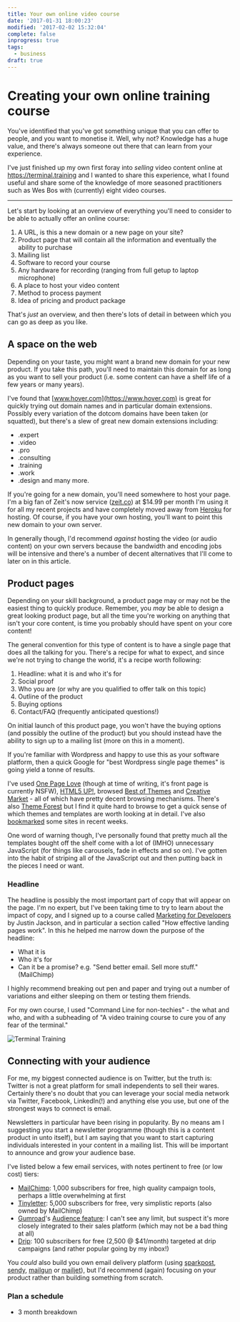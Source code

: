 ```yaml
---
title: Your own online video course
date: '2017-01-31 18:00:23'
modified: '2017-02-02 15:32:04'
complete: false
inprogress: true
tags:
  - business
draft: true
---
```

# Creating your own online training course

You've identified that you've got something unique that you can offer to people, and you want to monetise it. Well, why not? Knowledge has a huge value, and there's always someone out there that can learn from your experience.

I've just finished up my own first foray into _selling_ video content online at https://terminal.training and I wanted to share this experience, what I found useful and share some of the knowledge of more seasoned practitioners such as Wes Bos with (currently) eight video courses.

---

Let's start by looking at an overview of everything you'll need to consider to be able to actually offer an online course:

1. A URL, is this a new domain or a new page on your site?
2. Product page that will contain all the information and eventually the ability to purchase
3. Mailing list
4. Software to record your course
5. Any hardware for recording (ranging from full getup to laptop microphone)
6. A place to host your video content
7. Method to process payment
8. Idea of pricing and product package

That's _just_ an overview, and then there's lots of detail in between which you can go as deep as you like.

## A space on the web

Depending on your taste, you might want a brand new domain for your new product. If you take this path, you'll need to maintain this domain for as long as you want to sell your product (i.e. some content can have a shelf life of a few years or many years).

I've found that [www.hover.com](https://www.hover.com) is great for quickly trying out domain names and in particular domain extensions. Possibly every variation of the dotcom domains have been taken (or squatted), but there's a slew of great new domain extensions including:

- .expert
- .video
- .pro
- .consulting
- .training
- .work
- .design and many more.

If you're going for a new domain, you'll need somewhere to host your page. I'm a big fan of Zeit's now service ([zeit.co](https://zeit.co)) at $14.99 per month I'm using it for all my recent projects and have completely moved away from [Heroku](https://heroku.com) for hosting. Of course, if you have your own hosting, you'll want to point this new domain to your own server.

In generally though, I'd recommend _against_ hosting the video (or audio content) on your own servers because the bandwidth and encoding jobs will be intensive and there's a number of decent alternatives that I'll come to later on in this article.

## Product pages

Depending on your skill background, a product page may or may not be the easiest thing to quickly produce. Remember, you _may_ be able to design a great looking product page, but all the time you're working on anything that isn't your core content, is time you probably should have spent on your core content!

The general convention for this type of content is to have a single page that does all the talking for you. There's a recipe for what to expect, and since we're not trying to change the world, it's a recipe worth following:

1. Headline: what it is and who it's for
2. Social proof
3. Who you are (or why are you qualified to offer talk on this topic)
3. Outline of the product
4. Buying options
5. Contact/FAQ (frequently anticipated questions!)

On initial launch of this product page, you won't have the buying options (and possibly the outline of the product) but you should instead have the ability to sign up to a mailing list (more on this in a moment).

If you're familiar with Wordpress and happy to use this as your software platform, then a quick Google for "best Wordpress single page themes" is going yield a tonne of results.

I've used [One Page Love](https://onepagelove.com/) (though at time of writing, it's front page is currently NSFW), [HTML5 UP!](https://html5up.net/), browsed [Best of Themes](https://www.bestofthemes.com/) and [Creative Market](https://creativemarket.com/) - all of which have pretty decent browsing mechanisms. There's also [Theme Forest](https://themeforest.net/) but I find it quite hard to browse to get a quick sense of which themes and templates are worth looking at in detail. I've also [bookmarked](https://pinboard.in/u:rem/t:templates/?sort=date) some sites in recent weeks.

One word of warning though, I've personally found that pretty much all the templates bought off the shelf come with a lot of (IMHO) unnecessary JavaScript (for things like carousels, fade in effects and so on). I've gotten into the habit of striping all of the JavaScript out and then putting back in the pieces I need or want.

### Headline

The headline is possibly the most important part of copy that will appear on the page. I'm no expert, but I've been taking time to try to learn about the impact of copy, and I signed up to a course called [Marketing for Developers](https://devmarketing.xyz/) by Justin Jackson, and in particular a section called "How effective landing pages work". In this he helped me narrow down the purpose of the headline:

- What it is
- Who it's for
- Can it be a promise? e.g. "Send better email. Sell more stuff." (MailChimp)

I highly recommend breaking out pen and paper and trying out a number of variations and either sleeping on them or testing them friends.

For my own course, I used "Command Line for non-techies" - the what and who, and with a subheading of "A video training course to cure you of any fear of the terminal."

![Terminal Training](/images/terminal-training.jpg)

## Connecting with your audience

For me, my biggest connected audience is on Twitter, but the truth is: Twitter is not a great platform for small independents to sell their wares. Certainly there's no doubt that you can leverage your social media network via Twitter, Facebook, LinkedIn(!) and anything else you use, but one of the strongest ways to connect is email.

Newsletters in particular have been rising in popularity. By no means am I suggesting you start a newsletter programme (though this is a content product in unto itself), but I am saying that you want to start capturing individuals interested in your content in a mailing list. This will be important to announce and grow your audience base.

I've listed below a few email services, with notes pertinent to free (or low cost) tiers:

- [MailChimp](https://mailchimp.com): 1,000 subscribers for free, high quality campaign tools, perhaps a little overwhelming at first
- [Tinyletter](https://tinyletter.com/): 5,000 subscribers for free, very simplistic reports (also owned by MailChimp)
- [Gumroad](https://gumroad.com)'s [Audience feature](https://gumroad.helpjuice.com/11169-Creator-FAQ/audience): I can't see any limit, but suspect it's more closely integrated to their sales platform (which may not be a bad thing at all)
- [Drip](https://www.drip.co/): 100 subscribers for free (2,500 @ $41/month) targeted at drip campaigns (and rather popular going by my inbox!)

You _could_ also build you own email delivery platform (using [sparkpost](https://www.sparkpost.com/), [sendy](https://sendy.co/), [mailgun](http://www.mailgun.com/) or [mailjet](https://uk.mailjet.com/)), but I'd recommend (again) focusing on your product rather than building something from scratch.

### Plan a schedule

- 3 month breakdown




